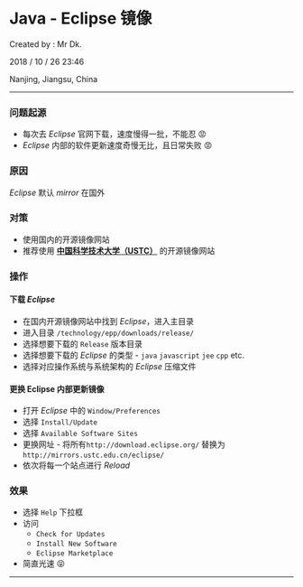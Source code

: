 # Java - Eclipse 镜像

Created by : Mr Dk.

2018 / 10 / 26 23:46

Nanjing, Jiangsu, China

---

### 问题起源

* 每次去 _Eclipse_ 官网下载，速度慢得一批，不能忍 :rage:
* _Eclipse_ 内部的软件更新速度奇慢无比，且日常失败 :rage:

### 原因

_Eclipse_ 默认 _mirror_ 在国外

### 对策

* 使用国内的开源镜像网站
* 推荐使用 [__中国科学技术大学（USTC）__](http://mirrors.ustc.edu.cn/) 的开源镜像网站

### 操作

#### 下载 _Eclipse_

* 在国内开源镜像网站中找到 _Eclipse_，进入主目录
* 进入目录 `/technology/epp/downloads/release/`
* 选择想要下载的 `Release` 版本目录
* 选择想要下载的 _Eclipse_ 的类型 - `java` `javascript` `jee` `cpp` etc.
* 选择对应操作系统与系统架构的 _Eclipse_ 压缩文件

#### 更换 Eclipse 内部更新镜像

* 打开 _Eclipse_ 中的 `Window/Preferences`
* 选择 `Install/Update`
* 选择 `Available Software Sites`
* 更换网址 -  将所有`http://download.eclipse.org/` 替换为 `http://mirrors.ustc.edu.cn/eclipse/`
* 依次将每一个站点进行 _Reload_

### 效果

* 选择 `Help` 下拉框
* 访问
  * `Check for Updates`
  * `Install New Software`
  * `Eclipse Marketplace`
* 简直光速 :stuck_out_tongue_closed_eyes:

---

